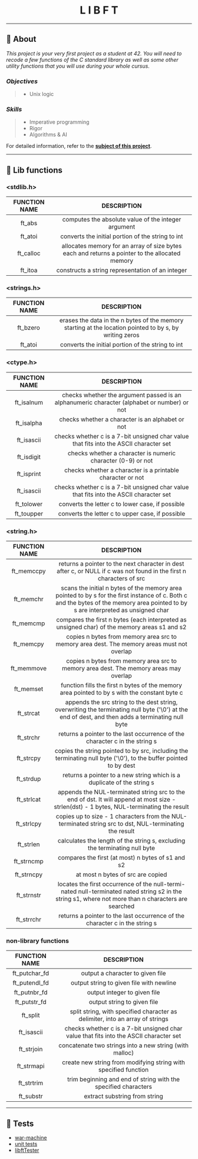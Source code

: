 <h1 align="center">
  L  I  B  F  T
</h1>

___

## :memo: **About**

_This project is your very first project as a student at 42. You will need to recode a few functions of the C standard library as well as some other utility functions that you will use during your whole cursus_.

### *Objectives*  
> + Unix logic

### *Skills*
> + Imperative programming
> + Rigor
> + Algorithms & AI

For detailed information, refer to the [**subject of this project**](https://github.com/CherdantsevIlya/libft/blob/master/en.subject.pdf).

___

## 🧩 **Lib functions**

### <stdlib.h>

FUNCTION NAME | DESCRIPTION |
:-----------: | :-----------:
| ft_abs | computes the absolute value of the integer argument |
| ft_atoi | converts the initial portion of the string to int |
| ft_calloc | allocates memory for an array of size bytes each and returns a pointer to the allocated memory |
| ft_itoa | constructs a string representation of an integer |

### <strings.h>

FUNCTION NAME | DESCRIPTION |
:-----------: | :-----------:
| ft_bzero | erases the data in the n bytes of the memory starting at the location pointed to by s, by writing zeros |
| ft_atoi | converts the initial portion of the string to int |

### <ctype.h>

FUNCTION NAME | DESCRIPTION |
:-----------: | :-----------:
| ft_isalnum | checks whether the argument passed is an alphanumeric character (alphabet or number) or not |
| ft_isalpha | checks whether a character is an alphabet or not |
| ft_isascii  | checks whether c is a 7-bit unsigned char value that fits into the ASCII character set |
| ft_isdigit | checks whether a character is numeric character (0-9) or not |
| ft_isprint |  checks whether a character is a printable character or not |
| ft_isascii  | checks whether c is a 7-bit unsigned char value that fits into the ASCII character set |
| ft_tolower | converts the letter c to lower case, if possible |
| ft_toupper | converts the letter c to upper case, if possible | 

### <string.h>

FUNCTION NAME | DESCRIPTION |
:-----------: | :-----------:
| ft_memccpy | returns a pointer to the next character in dest after c, or NULL if c was not found in the first n characters of src |
| ft_memchr | scans the initial n bytes of the memory area pointed to by s for the first instance of c. Both c and the bytes of the memory area pointed to by s are interpreted as unsigned char |
| ft_memcmp | compares the first n bytes (each interpreted as unsigned char) of the memory areas s1 and s2 |
| ft_memcpy | copies n bytes from memory area src to memory area dest. The memory areas must not overlap |
| ft_memmove | copies n bytes from memory area src to memory area dest. The memory areas may overlap |
| ft_memset | function fills the first n bytes of the memory area pointed to by s with the constant byte c |
| ft_strcat | appends the src string to the dest string, overwriting the terminating null byte ('\0') at the end of dest, and then adds a terminating null byte |
| ft_strchr | returns a pointer to the last occurrence of the character c in the string s |
| ft_strcpy | copies the string pointed to by src, including the terminating null byte ('\0'), to the buffer pointed to by dest |
| ft_strdup | returns a pointer to a new string which is a duplicate of the string s |
| ft_strlcat | appends the NUL-terminated string src to the end of dst. It will append at most size - strlen(dst) - 1 bytes, NUL-terminating the result |
| ft_strlcpy | copies up to size - 1 characters from the NUL-terminated string src to dst, NUL-terminating the result |
| ft_strlen | calculates the length of the string s, excluding the terminating null byte | 
| ft_strncmp | compares the first (at most) n bytes of s1 and s2 |
| ft_strncpy | at most n bytes of src are copied |
| ft_strnstr | locates the first occurrence of the null-termi-nated null-terminated nated string s2 in the string s1, where not more than n characters are searched |
| ft_strrchr | returns a pointer to the last occurrence of the character c in the string s |

### non-library functions

FUNCTION NAME | DESCRIPTION |
:-----------: | :-----------:
| ft_putchar_fd | output a character to given file |
| ft_putendl_fd | output string to given file with newline |
| ft_putnbr_fd  | output integer to given file |
| ft_putstr_fd | output string to given file |
| ft_split | split string, with specified character as delimiter, into an array of strings |
| ft_isascii  | checks whether c is a 7-bit unsigned char value that fits into the ASCII character set |
| ft_strjoin | concatenate two strings into a new string (with malloc) |
| ft_strmapi | create new string from modifying string with specified function |
| ft_strtrim | trim beginning and end of string with the specified characters |
| ft_substr | extract substring from string |

___

## 🧨 **Tests**
+ [war-machine](https://github.com/ska42/libft-war-machine)
+ [unit tests](https://github.com/alelievr/libft-unit-test)
+ [libftTester](https://github.com/Tripouille/libftTester)

